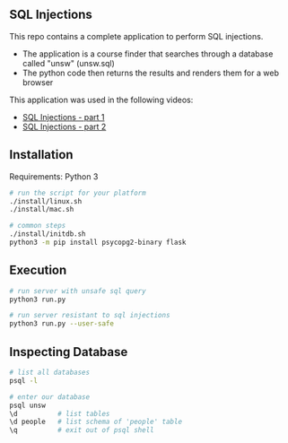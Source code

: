 ## SQL Injections
This repo contains a complete application to perform SQL injections.
- The application is a course finder that searches through a database called "unsw" (unsw.sql)
- The python code then returns the results and renders them for a web browser

This application was used in the following videos:
- [SQL Injections - part 1](https://youtu.be/U9Mf6ciKwyE)
- [SQL Injections - part 2](https://youtu.be/3DwlYd7GqE8)

## Installation
Requirements: Python 3
```bash
# run the script for your platform
./install/linux.sh
./install/mac.sh

# common steps
./install/initdb.sh
python3 -m pip install psycopg2-binary flask
```

## Execution
```bash
# run server with unsafe sql query
python3 run.py

# run server resistant to sql injections
python3 run.py --user-safe
```

## Inspecting Database
```bash
# list all databases
psql -l

# enter our database
psql unsw
\d          # list tables
\d people   # list schema of 'people' table
\q          # exit out of psql shell
```